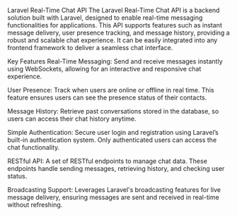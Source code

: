 Laravel Real-Time Chat API
The Laravel Real-Time Chat API is a backend solution built with Laravel, designed to enable real-time messaging functionalities for applications. This API supports features such as instant message delivery, user presence tracking, and message history, providing a robust and scalable chat experience. It can be easily integrated into any frontend framework to deliver a seamless chat interface.

Key Features
Real-Time Messaging:
Send and receive messages instantly using WebSockets, allowing for an interactive and responsive chat experience.

User Presence:
Track when users are online or offline in real time. This feature ensures users can see the presence status of their contacts.

Message History:
Retrieve past conversations stored in the database, so users can access their chat history anytime.

Simple Authentication:
Secure user login and registration using Laravel’s built-in authentication system. Only authenticated users can access the chat functionality.

RESTful API:
A set of RESTful endpoints to manage chat data. These endpoints handle sending messages, retrieving history, and checking user status.

Broadcasting Support:
Leverages Laravel's broadcasting features for live message delivery, ensuring messages are sent and received in real-time without refreshing.
